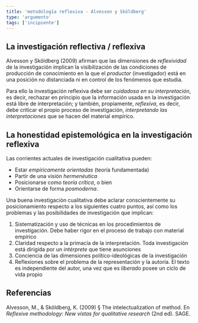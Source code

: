 ```yaml
---
title: 'metodología reflexiva - Alvesson y Sköldberg'
type: 'argumento'
tags: ['incipiente']
---
```


## La investigación reflectiva / reflexiva

Alvesson y Sköldberg (2009) afirman que las dimensiones de *reflexividad* de la investigación implican la visibilización de las condiciones de producción de conocimiento en la que el *productor* (investigador) está en una posición no distanciada ni en control de los fenómenos que estudia.

Para ello la investigación reflexiva debe ser *cuidadosa en su interpretación*, es decir, rechazar en principio que la información usada en la investigación está libre de interpretación; y también, propiamente, *reflexiva*, es decir, debe criticar el propio proceso de investigación, *interpretando las interpretaciones* que se hacen del material empírico.

## La honestidad epistemológica en la investigación reflexiva

Las corrientes actuales de investigación cualitativa pueden:

- Estar *empíricamente orientadas* (teoría fundamentada)
- Partir de una visión *hermenéutica*
- Posicionarse como *teoría crítica*, o bien
- Orientarse de forma *posmoderna*.

Una buena investigación cualitativa debe aclarar conscientemente su posicionamiento respecto a los siguientes cuatro puntos, así como los problemas y las posibilidades de investigación que implican:

1. Sistematización y uso de técnicas en los procedimientos de investigación. Debe haber rigor en el proceso de trabajo con material empírico
2. Claridad respecto a la primacía de la interpretación. Toda investigación está dirigida por un *intérprete* que tiene asunciones 
3. Conciencia de las dimensiones político-ideológicas de la investigación
4. Reflexiones sobre el problema de la representación y la autoría. El texto es independiente del autor, una vez que es *liberado* posee un ciclo de vida propio

## Referencias

Alvesson, M., & Sköldberg, K. (2009) § The intelectualization of method. En *Reflexive methodology: New vistas for qualitative research* (2nd ed). SAGE.